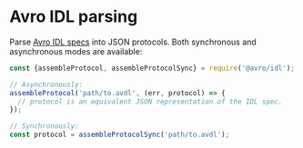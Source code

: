 # Avro IDL parsing

Parse [Avro IDL specs][idl] into JSON protocols. Both synchronous and
asynchronous modes are available:

```javascript
const {assembleProtocol, assembleProtocolSync} = require('@avro/idl');

// Asynchronously:
assembleProtocol('path/to.avdl', (err, protocol) => {
  // protocol is an equivalent JSON representation of the IDL spec.
});

// Synchronously:
const protocol = assembleProtocolSync('path/to.avdl');
```

[idl]: http://avro.apache.org/docs/current/idl.html
